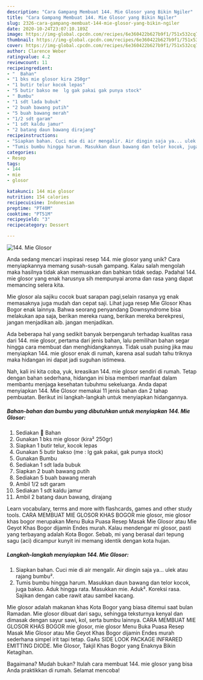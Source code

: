 ```yaml
---
description: "Cara Gampang Membuat 144. Mie Glosor yang Bikin Ngiler"
title: "Cara Gampang Membuat 144. Mie Glosor yang Bikin Ngiler"
slug: 2326-cara-gampang-membuat-144-mie-glosor-yang-bikin-ngiler
date: 2020-10-24T23:07:10.189Z
image: https://img-global.cpcdn.com/recipes/6e360422b627b9f1/751x532cq70/144-mie-glosor-foto-resep-utama.jpg
thumbnail: https://img-global.cpcdn.com/recipes/6e360422b627b9f1/751x532cq70/144-mie-glosor-foto-resep-utama.jpg
cover: https://img-global.cpcdn.com/recipes/6e360422b627b9f1/751x532cq70/144-mie-glosor-foto-resep-utama.jpg
author: Clarence Weber
ratingvalue: 4.2
reviewcount: 11
recipeingredient:
- "  Bahan"
- "1 bks mie glosor kira 250gr"
- "1 butir telur kocok lepas"
- "5 butir bakso me  lg gak pakai gak punya stock"
- " Bumbu"
- "1 sdt lada bubuk"
- "2 buah bawang putih"
- "5 buah bawang merah"
- "1/2 sdt garam"
- "1 sdt kaldu jamur"
- "2 batang daun bawang dirajang"
recipeinstructions:
- "Siapkan bahan. Cuci mie di air mengalir. Air dingin saja ya... ulek atau rajang bumbu²."
- "Tumis bumbu hingga harum. Masukkan daun bawang dan telor kocok, juga bakso. Aduk hingga rata. Masukkan mie. Aduk². Koreksi rasa. Sajikan dengan cabe rawit atau sambel kacang."
categories:
- Resep
tags:
- 144
- mie
- glosor

katakunci: 144 mie glosor 
nutrition: 154 calories
recipecuisine: Indonesian
preptime: "PT40M"
cooktime: "PT51M"
recipeyield: "3"
recipecategory: Dessert

---
```



![144. Mie Glosor](https://img-global.cpcdn.com/recipes/6e360422b627b9f1/751x532cq70/144-mie-glosor-foto-resep-utama.jpg)

Anda sedang mencari inspirasi resep 144. mie glosor yang unik? Cara menyiapkannya memang susah-susah gampang. Kalau salah mengolah maka hasilnya tidak akan memuaskan dan bahkan tidak sedap. Padahal 144. mie glosor yang enak harusnya sih mempunyai aroma dan rasa yang dapat memancing selera kita.

Mie glosor ala sajiku cocok buat sarapan pagi,selain rasanya yg enak memasaknya juga mudah dan cepat saji. Lihat juga resep Mie Glosor Khas Bogor enak lainnya. Bahwa seorang penyandang Downsyndrome bisa melakukan apa saja, berikan mereka ruang, berikan mereka berekpresi, jangan menjadikan aib. jangan menjadikan.

Ada beberapa hal yang sedikit banyak berpengaruh terhadap kualitas rasa dari 144. mie glosor, pertama dari jenis bahan, lalu pemilihan bahan segar hingga cara membuat dan menghidangkannya. Tidak usah pusing jika mau menyiapkan 144. mie glosor enak di rumah, karena asal sudah tahu triknya maka hidangan ini dapat jadi suguhan istimewa.


Nah, kali ini kita coba, yuk, kreasikan 144. mie glosor sendiri di rumah. Tetap dengan bahan sederhana, hidangan ini bisa memberi manfaat dalam membantu menjaga kesehatan tubuhmu sekeluarga. Anda dapat menyiapkan 144. Mie Glosor memakai 11 jenis bahan dan 2 tahap pembuatan. Berikut ini langkah-langkah untuk menyiapkan hidangannya.

<!--inarticleads1-->

##### Bahan-bahan dan bumbu yang dibutuhkan untuk menyiapkan 144. Mie Glosor:

1. Sediakan  🌸 Bahan
1. Gunakan 1 bks mie glosor (kira² 250gr)
1. Siapkan 1 butir telur, kocok lepas
1. Gunakan 5 butir bakso (me : lg gak pakai, gak punya stock)
1. Gunakan  Bumbu
1. Sediakan 1 sdt lada bubuk
1. Siapkan 2 buah bawang putih
1. Sediakan 5 buah bawang merah
1. Ambil 1/2 sdt garam
1. Sediakan 1 sdt kaldu jamur
1. Ambil 2 batang daun bawang, dirajang


Learn vocabulary, terms and more with flashcards, games and other study tools. CARA MEMBUAT MIE GLOSOR KHAS BOGOR mie glosor, mie glosor khas bogor merupakan Menu Buka Puasa Resep Masak Mie Glosor atau Mie Geyot Khas Bogor dijamin Endes murah. Kalau mendengar mi glosor, pasti yang terbayang adalah Kota Bogor. Sebab, mi yang berasal dari tepung sagu (aci) dicampur kunyit ini memang identik dengan kota hujan. 

<!--inarticleads2-->

##### Langkah-langkah menyiapkan 144. Mie Glosor:

1. Siapkan bahan. Cuci mie di air mengalir. Air dingin saja ya... ulek atau rajang bumbu².
1. Tumis bumbu hingga harum. Masukkan daun bawang dan telor kocok, juga bakso. Aduk hingga rata. Masukkan mie. Aduk². Koreksi rasa. Sajikan dengan cabe rawit atau sambel kacang.


Mie glosor adalah makanan khas Kota Bogor yang biasa ditemui saat bulan Ramadan. Mie glosor dibuat dari sagu, sehingga teksturnya kenyal dan dimasak dengan sayur sawi, kol, serta bumbu lainnya. CARA MEMBUAT MIE GLOSOR KHAS BOGOR mie glosor, mie glosor Menu Buka Puasa Resep Masak Mie Glosor atau Mie Geyot Khas Bogor dijamin Endes murah sederhana simpel irit tapi tetap. GaAs SIDE LOOK PACKAGE INFRARED EMITTING DIODE. Mie Glosor, Takjil Khas Bogor yang Enaknya Bikin Ketagihan. 

Bagaimana? Mudah bukan? Itulah cara membuat 144. mie glosor yang bisa Anda praktikkan di rumah. Selamat mencoba!
